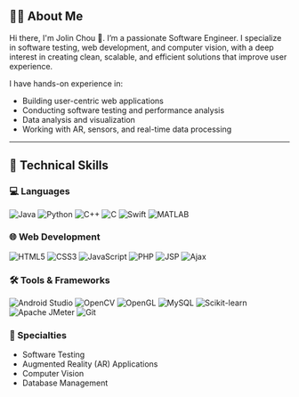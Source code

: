 ## 👩‍💻 About Me

Hi there, I'm Jolin Chou 👋. I’m a passionate Software Engineer. I specialize in software testing, web development, and computer vision, with a deep interest in creating clean, scalable, and efficient solutions that improve user experience.

I have hands-on experience in:
- Building user-centric web applications
- Conducting software testing and performance analysis
- Data analysis and visualization
- Working with AR, sensors, and real-time data processing

---

## 🧠 Technical Skills

### 💻 Languages  
![Java](https://img.shields.io/badge/Java-2D2D2D?style=flat&logo=java&logoColor=F89820)
![Python](https://img.shields.io/badge/Python-2D2D2D?style=flat&logo=python&logoColor=3776AB)
![C++](https://img.shields.io/badge/C++-2D2D2D?style=flat&logo=c%2B%2B&logoColor=00599C)
![C](https://img.shields.io/badge/C-2D2D2D?style=flat&logo=c&logoColor=A8B9CC)
![Swift](https://img.shields.io/badge/Swift-2D2D2D?style=flat&logo=swift&logoColor=FA7343)
![MATLAB](https://img.shields.io/badge/MATLAB-2D2D2D?style=flat&logo=mathworks&logoColor=E16737)

### 🌐 Web Development  
![HTML5](https://img.shields.io/badge/HTML5-2D2D2D?style=flat&logo=html5&logoColor=E34F26)
![CSS3](https://img.shields.io/badge/CSS3-2D2D2D?style=flat&logo=css3&logoColor=1572B6)
![JavaScript](https://img.shields.io/badge/JavaScript-2D2D2D?style=flat&logo=javascript&logoColor=F7DF1E)
![PHP](https://img.shields.io/badge/PHP-2D2D2D?style=flat&logo=php&logoColor=777BB4)
![JSP](https://img.shields.io/badge/JSP-2D2D2D?style=flat&logoColor=CB0000)
![Ajax](https://img.shields.io/badge/Ajax-2D2D2D?style=flat&logoColor=00BFFF)

### 🛠️ Tools & Frameworks  
![Android Studio](https://img.shields.io/badge/Android%20Studio-2D2D2D?style=flat&logo=android-studio&logoColor=3DDC84)
![OpenCV](https://img.shields.io/badge/OpenCV-2D2D2D?style=flat&logo=opencv&logoColor=5C3EE8)
![OpenGL](https://img.shields.io/badge/OpenGL-2D2D2D?style=flat&logo=opengl&logoColor=5586A4)
![MySQL](https://img.shields.io/badge/MySQL-2D2D2D?style=flat&logo=mysql&logoColor=4479A1)
![Scikit-learn](https://img.shields.io/badge/Scikit--learn-2D2D2D?style=flat&logo=scikit-learn&logoColor=F7931E)
![Apache JMeter](https://img.shields.io/badge/JMeter-2D2D2D?style=flat&logo=apache&logoColor=D22128)
![Git](https://img.shields.io/badge/Git-2D2D2D?style=flat&logo=git&logoColor=F05032)

### 🎯 Specialties
- Software Testing  
- Augmented Reality (AR) Applications  
- Computer Vision  
- Database Management

<!--
**jolinchou123/jolinchou123** is a ✨ _special_ ✨ repository because its `README.md` (this file) appears on your GitHub profile.

Here are some ideas to get you started:

- 🔭 I’m currently working on ...
- 🌱 I’m currently learning ...
- 👯 I’m looking to collaborate on ...
- 🤔 I’m looking for help with ...
- 💬 Ask me about ...
- 📫 How to reach me: ...
- 😄 Pronouns: ...
- ⚡ Fun fact: ...
-->
